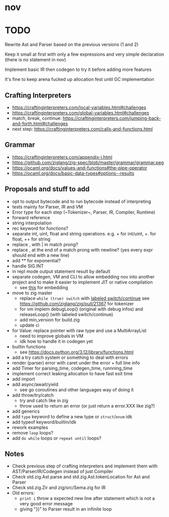 # nov

# TODO
Rewrite Ast and Parser based on the previous versions (1 and 2)

Keep it small at first with only a few expressions and very simple declaration (there is no statement in nov)

Implement basic IR then codegen to try it before adding more features

It's fine to keep arena fucked up allocation fest until GC implementation

## Crafting Interpreters
- https://craftinginterpreters.com/local-variables.html#challenges
- https://craftinginterpreters.com/global-variables.html#challenges
- match, break, continue: https://craftinginterpreters.com/jumping-back-and-forth.html#challenges
- next step: https://craftinginterpreters.com/calls-and-functions.html

## Grammar
- https://craftinginterpreters.com/appendix-i.html
- https://github.com/ziglang/zig-spec/blob/master/grammar/grammar.peg
- https://ocaml.org/docs/values-and-functions#the-pipe-operator
- https://ocaml.org/docs/basic-data-types#options--results

## Proposals and stuff to add
- opt to output bytecode and to run bytecode instead of interpreting
- tests mainly for Parser, IR and VM
- Error type for each step (~Tokenizer~, Parser, IR, Compiler, Runtime)
- forward reference
- string interpolation
- rec keyword for functions?
- separate int, uint, float and string operations. e.g. + for int/uint, +. for float, ++ for string
- replace , with | in match prong?
- replace , at the end of a match prong with newline? (yes every expr should end with a new line)
- add ** for exponential?
- handle SIG.INT
- in repl mode output statement result by default
- separate codegen, VM and CLI to allow embedding nov into another project and to
  make it easier to implement JIT or native compilation
  - see [this](https://wren.io/embedding/) for embedding
- move to zig master
  - replace `while (true) switch` with [labeled switch/continue](https://github.com/ziglang/zig/pull/21257)
    see https://github.com/ziglang/zig/pull/21367 for tokenizer
  - for vm implem debugLoop() (original with debug infos) and releaseLoop() (with labeled switch/continue)
  - add min_version for build.zig
  - update ci
- for Value: replace pointer with raw type and use a MultiArrayList
  - need to improve globals in VM
  - idk how to handle it in codegen yet
- builtin functions
  - see https://docs.python.org/3.12/library/functions.html
- add a try catch system or something to deal with errors
- render (parser) error with caret under the error + full line info
- add Timer for parsing_time, codegen_time, runnning_time
- implement correct leaking allocation to have fast exit time
- add import
- add async/await/yield
  - see go coroutines and other languages way of doing it
- add throw/try/catch
  - try and catch like in zig
  - throw used to return an error (or just return a error.XXX like zig?)
- add generics
- add `type` keyword to define a new type or `struct`/`enum` idk
- add typeof keyword/builtin/idk
- rework examples
- remove `loop` loops?
- add `do while` loops or `repeat until` loops?

## Notes
- Check previous step of crafting interpreters and implement them with
  AST/Parser/IR/Codegen instead of just Compiler
- Check std.zig.Ast.parse and std.zig.Ast.tokenLocation for Ast and Parser
- Check std.zig.Zir and zig/src/Sema.zig for IR
- Old errors:
  - `print i` throw a expected new line after statement which is not a very good error message
  - giving "}}" to Parser result in an infinite loop
